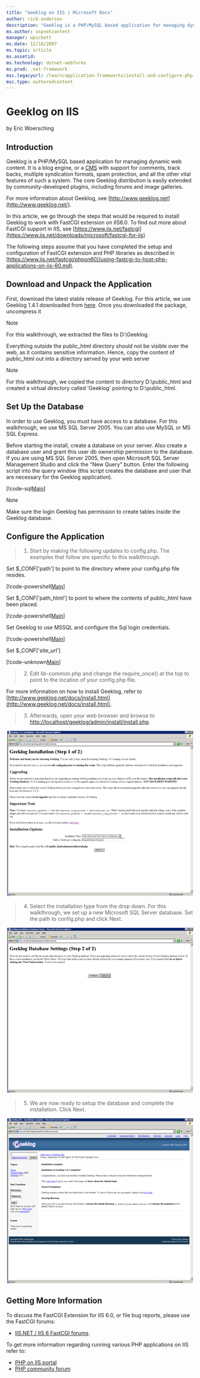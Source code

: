 ```yaml
---
title: "Geeklog on IIS | Microsoft Docs"
author: rick-anderson
description: "Geeklog is a PHP/MySQL based application for managing dynamic web content. It is a blog engine, or a CMS with support for comments, track backs, multiple syn..."
ms.author: aspnetcontent
manager: wpickett
ms.date: 12/18/2007
ms.topic: article
ms.assetid: 
ms.technology: dotnet-webforms
ms.prod: .net-framework
msc.legacyurl: /learn/application-frameworks/install-and-configure-php-applications-on-iis/geeklog-on-iis
msc.type: authoredcontent
---
```

Geeklog on IIS
====================
by Eric Woersching

## Introduction

Geeklog is a PHP/MySQL based application for managing dynamic web content. It is a blog engine, or a [CMS](http://en.wikipedia.org/wiki/Web_content_management_system "Click to look up 'CMS' on Wikipedia") with support for comments, track backs, multiple syndication formats, spam protection, and all the other vital features of such a system. The core Geeklog distribution is easily extended by community-developed plugins, including forums and image galleries.

For more information about Geeklog, see [http://www.geeklog.net](http://www.geeklog.net/).

In this article, we go through the steps that would be required to install Geeklog to work with FastCGI extension on IIS6.0. To find out more about FastCGI support in IIS, see [https://www.iis.net/fastcgi](https://www.iis.net/downloads/microsoft/fastcgi-for-iis)

The following steps assume that you have completed the setup and configuration of FastCGI extension and PHP libraries as described in [https://www.iis.net/fastcgi/phpon60](using-fastcgi-to-host-php-applications-on-iis-60.md).

## Download and Unpack the Application

First, download the latest stable release of Geeklog. For this article, we use Geeklog 1.4.1 downloaded from [here](http://www.geeklog.net/filemgmt/viewcat.php?cid=8). Once you downloaded the package, uncompress it

> [!NOTE]
> For this walkthrough, we extracted the files to D:\Geeklog.

Everything outside the public\_html directory should not be visible over the web, as it contains sensitive information. Hence, copy the content of public\_html out into a directory served by your web server

> [!NOTE]
> For this walkthrough, we copied the content to directory D:\public\_html and created a virtual directory called 'Geeklog' pointing to D:\public\_html.

## Set Up the Database

In order to use Geeklog, you must have access to a database. For this walkthrough, we use MS SQL Server 2005. You can also use MySQL or MS SQL Express.

Before starting the install, create a database on your server. Also create a database user and grant this user db ownership permission to the database. If you are using MS SQL Server 2005, then open Microsoft SQL Server Management Studio and click the "New Query" button. Enter the following script into the query window (this script creates the database and user that are necessary for the Geeklog application).

[!code-sql[Main](geeklog-on-iis/samples/sample1.sql)]

> [!NOTE]
> Make sure the login Geeklog has permission to create tables inside the Geeklog database.

## Configure the Application

> 1. Start by making the following updates to config.php. The examples that follow are specific to this walkthrough.


Set $\_CONF['path'] to point to the directory where your config.php file resides.

[!code-powershell[Main](geeklog-on-iis/samples/sample2.ps1)]

Set $\_CONF['path\_html'] to point to where the contents of public\_html have been placed.

[!code-powershell[Main](geeklog-on-iis/samples/sample3.ps1)]

Set Geeklog to use MSSQL and configure the Sql login credentials.

[!code-powershell[Main](geeklog-on-iis/samples/sample4.ps1)]

Set $\_CONF['site\_url']

[!code-unknown[Main](geeklog-on-iis/samples/sample-127106-5.unknown)]

> 2. Edit lib-common.php and change the require\_once() at the top to point to the location of your config.php file.


For more information on how to install Geeklog, refer to [http://www.geeklog.net/docs/install.html](http://www.geeklog.net/docs/install.html).

> 3. Afterwards, open your web browser and browse to [http://localhost/geeklog/admin/install/install.php](http://localhost/geeklog/admin/install/install.php).


[![](geeklog-on-iis/_static/image2.png)](geeklog-on-iis/_static/image1.png)

> 4. Select the installation type from the drop down. For this walkthrough, we set up a new Microsoft SQL Server database. Set the path to config.php and click Next.


[![](geeklog-on-iis/_static/image4.png)](geeklog-on-iis/_static/image3.png)

> 5. We are now ready to setup the database and complete the installation. Click Next.


[![](geeklog-on-iis/_static/image6.png)](geeklog-on-iis/_static/image5.png)

## Getting More Information

To discuss the FastCGI Extension for IIS 6.0, or file bug reports, please use the FastCGI forums:

- [IIS.NET / IIS 6 FastCGI forums](https://forums.iis.net/1103.aspx).

To get more information regarding running various PHP applications on IIS refer to:

- [PHP on IIS portal](https://php.iis.net/)
- [PHP community forum](https://forums.iis.net/1102.aspx)